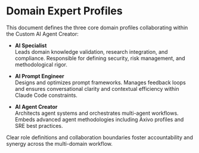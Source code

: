 # Domain Expert Profiles

This document defines the three core domain profiles collaborating within the Custom AI Agent Creator:

- **AI Specialist**  
  Leads domain knowledge validation, research integration, and compliance. Responsible for defining security, risk management, and methodological rigor.

- **AI Prompt Engineer**  
  Designs and optimizes prompt frameworks. Manages feedback loops and ensures conversational clarity and contextual efficiency within Claude Code constraints.

- **AI Agent Creator**  
  Architects agent systems and orchestrates multi-agent workflows. Embeds advanced agent methodologies including Axivo profiles and SRE best practices.

Clear role definitions and collaboration boundaries foster accountability and synergy across the multi-domain workflow.
